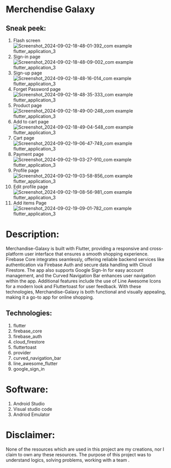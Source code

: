 # Merchendise Galaxy


## Sneak peek:
 1. Flash screen
![Screenshot_2024-09-02-18-48-01-392_com example flutter_application_3](https://github.com/user-attachments/assets/9b376642-417c-49e0-b152-9d6a7b0cfd2c)
 2. Sign-in page
![Screenshot_2024-09-02-18-48-09-002_com example flutter_application_3](https://github.com/user-attachments/assets/f126377b-f0a7-46b7-97a9-dd6b051f488b)
 3. Sign-up page
![Screenshot_2024-09-02-18-48-16-014_com example flutter_application_3](https://github.com/user-attachments/assets/59d5c92b-17fa-451c-b176-0e88a6a56f8c)
 4. Forget Password page
![Screenshot_2024-09-02-18-48-35-333_com example flutter_application_3](https://github.com/user-attachments/assets/41d2d2e3-8b70-4ae6-b8da-35ac03750e19)
 5. Product page
![Screenshot_2024-09-02-18-49-00-248_com example flutter_application_3](https://github.com/user-attachments/assets/98968e55-ca1b-4ffc-b35b-f2db2b953f2c)
 6. Add to cart page 
![Screenshot_2024-09-02-18-49-04-548_com example flutter_application_3](https://github.com/user-attachments/assets/d7510de0-2905-416f-a843-ee57cce51f91)
 7. Cart page
![Screenshot_2024-09-02-19-06-47-749_com example flutter_application_3](https://github.com/user-attachments/assets/fc90def8-93dd-4ca5-98e0-2d104b63306d)
 8. Payment page
![Screenshot_2024-09-02-19-03-27-910_com example flutter_application_3](https://github.com/user-attachments/assets/4e89ee23-b7c6-4e6f-9bcb-4a35fb65f6b5)
 10. Profile page
![Screenshot_2024-09-02-19-03-58-856_com example flutter_application_3](https://github.com/user-attachments/assets/5c05d9cb-c85b-4d40-84f0-c3188ac8633f)
 12. Edit profile page
![Screenshot_2024-09-02-19-08-56-981_com example flutter_application_3](https://github.com/user-attachments/assets/dfeebdcb-edf1-4c59-b9b7-45ee4ca43d34)
 13. Add items Page
![Screenshot_2024-09-02-19-09-01-782_com example flutter_application_3](https://github.com/user-attachments/assets/b78de1bf-d9ff-4155-81e6-33cbdbd4dbd7)


# Description:
Merchandise-Galaxy is built with Flutter, providing a responsive and cross-platform user interface that ensures a smooth shopping experience. Firebase Core integrates seamlessly, offering reliable backend services like authentication via Firebase Auth and secure data handling with Cloud Firestore. The app also supports Google Sign-In for easy account management, and the Curved Navigation Bar enhances user navigation within the app. Additional features include the use of Line Awesome Icons for a modern look and Fluttertoast for user feedback. With these technologies, Merchandise-Galaxy is both functional and visually appealing, making it a go-to app for online shopping.

## Technologies:
 1. flutter
 2. firebase_core
 3. firebase_auth
 4. cloud_firestore
 5. fluttertoast
 6. provider
 7. curved_navigation_bar
 8. line_awesome_flutter
 9. google_sign_in
     
# Software:
1. Android Studio
2. Visual studio code
3. Andriod Emulator
# Disclaimer:
None of the resources which are used in this project are my creations, nor I claim to own any these resources.
The purpose of this project was to understand logics, solving problems, working with a team .
